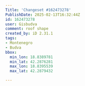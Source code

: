```yaml
---
Title: 'Changeset #162473278'
PublishDate: 2025-02-13T16:32:44Z
id: 162473278
user: Gisbudva
comment: roof shape
created_by: iD 2.31.1
tags:
- Montenegro
- Budva
bbox:
  min_lon: 18.8389781
  min_lat: 42.2876281
  max_lon: 18.8395539
  max_lat: 42.2879432

---
```

